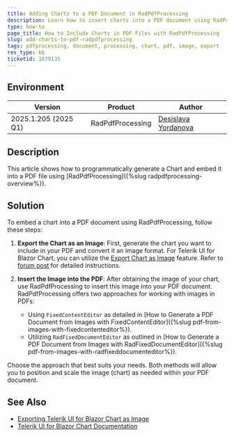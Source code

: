 ```yaml
---
title: Adding Charts to a PDF Document in RadPdfProcessing
description: Learn how to insert charts into a PDF document using RadPdfProcessing.
type: how-to
page_title: How to Include Charts in PDF Files with RadPdfProcessing
slug: add-charts-to-pdf-radpdfprocessing
tags: pdfprocessing, document, processing, chart, pdf, image, export
res_type: kb
ticketid: 1679135
---
```


## Environment

| Version | Product | Author | 
| ---- | ---- | ---- | 
| 2025.1.205 (2025 Q1)| RadPdfProcessing |[Desislava Yordanova](https://www.telerik.com/blogs/author/desislava-yordanova)| 

## Description

This article shows how to programmatically generate a Chart and embed it into a PDF file using [RadPdfProcessing]({%slug radpdfprocessing-overview%}). 

## Solution

To embed a chart into a PDF document using RadPdfProcessing, follow these steps:

1. **Export the Chart as an Image**: First, generate the chart you want to include in your PDF and convert it an image format. For Telerik UI for Blazor Chart, you can utilize the [Export Chart as Image](https://www.telerik.com/blazor-ui/documentation/knowledge-base/chart-export-to-image) feature. Refer to [forum post](https://www.telerik.com/forums/export-chart-as-image-47277c4c2e77) for detailed instructions.

2. **Insert the Image into the PDF**: After obtaining the image of your chart, use RadPdfProcessing to insert this image into your PDF document. RadPdfProcessing offers two approaches for working with images in PDFs:
    - Using `FixedContentEditor` as detailed in [How to Generate a PDF Document from Images with FixedContentEditor]({%slug pdf-from-images-with-fixedcontenteditor%}).
    - Utilizing `RadFixedDocumentEditor` as outlined in [How to Generate a PDF Document from Images with RadFixedDocumentEditor]({%slug pdf-from-images-with-radfixeddocumenteditor%}).

Choose the approach that best suits your needs. Both methods will allow you to position and scale the image (chart) as needed within your PDF document.

## See Also

- [Exporting Telerik UI for Blazor Chart as Image](https://www.telerik.com/blazor-ui/documentation/knowledge-base/chart-export-to-image)
- [Telerik UI for Blazor Chart Documentation](https://docs.telerik.com/blazor-ui/components/chart/overview)

